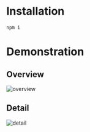 # Installation
```
npm i
```
# Demonstration
## Overview
![overview](https://user-images.githubusercontent.com/109634649/222918271-7b29babf-8015-4b50-a5cd-a7bfd2313b5e.png)

## Detail
![detail](https://user-images.githubusercontent.com/109634649/222918298-8f35d034-66d3-4995-8a94-d53d70daaedb.png)
